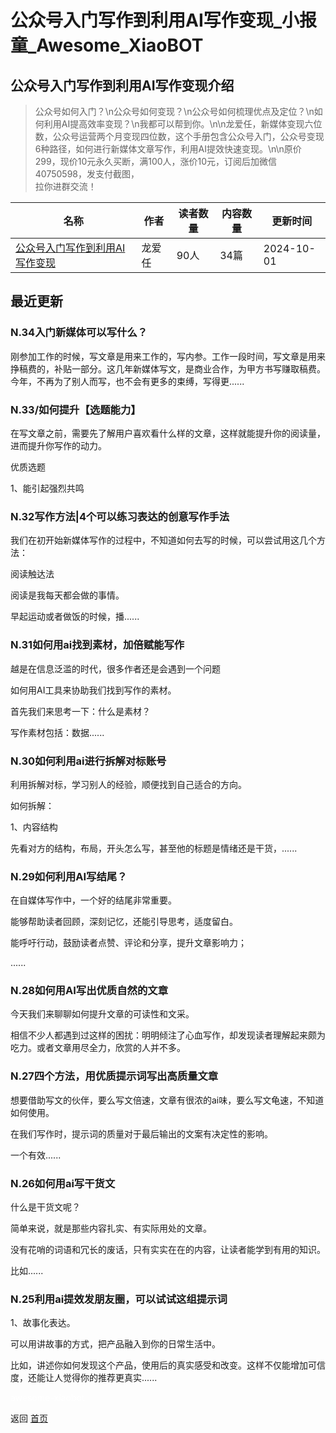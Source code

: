 # 公众号入门写作到利用AI写作变现_小报童_Awesome_XiaoBOT

## 公众号入门写作到利用AI写作变现介绍
> 公众号如何入门？\n公众号如何变现？\n公众号如何梳理优点及定位？\n如何利用AI提高效率变现？\n我都可以帮到你。\n\n龙爱任，新媒体变现六位数，公众号运营两个月变现四位数，这个手册包含公众号入门，公众号变现6种路径，如何进行新媒体文章写作，利用AI提效快速变现。\n\n原价299，现价10元永久买断，满100人，涨价10元，订阅后加微信40750598，发支付截图，  
拉你进群交流！  
  


|名称|作者|读者数量|内容数量|更新时间|
|---|---|---|---|---|
|[公众号入门写作到利用AI写作变现](https://xiaobot.net/p/Christlly?refer=0b133df9-27dc-423b-8101-639049001c13)|龙爱任|90人|34篇|2024-10-01|

## 最近更新
### N.34入门新媒体可以写什么？

刚参加工作的时候，写文章是用来工作的，写内参。工作一段时间，写文章是用来挣稿费的，补贴一部分。这几年新媒体写文，是商业合作，为甲方书写赚取稿费。今年，不再为了别人而写，也不会有更多的束缚，写得更......

### N.33/如何提升【选题能力】

在写文章之前，需要先了解用户喜欢看什么样的文章，这样就能提升你的阅读量，进而提升你写作的动力。

优质选题

1、能引起强烈共鸣

### N.32写作方法|4个可以练习表达的创意写作手法

我们在初开始新媒体写作的过程中，不知道如何去写的时候，可以尝试用这几个方法：

阅读触达法

阅读是我每天都会做的事情。

早起运动或者做饭的时候，播......

### N.31如何用ai找到素材，加倍赋能写作

越是在信息泛滥的时代，很多作者还是会遇到一个问题

如何用AI工具来协助我们找到写作的素材。

首先我们来思考一下：什么是素材？

写作素材包括：数据......

### N.30如何利用ai进行拆解对标账号

利用拆解对标，学习别人的经验，顺便找到自己适合的方向。

如何拆解：

1、内容结构

先看对方的结构，布局，开头怎么写，甚至他的标题是情绪还是干货，......

### N.29如何利用AI写结尾？

在自媒体写作中，一个好的结尾非常重要。

能够帮助读者回顾，深刻记忆，还能引导思考，适度留白。

能呼吁行动，鼓励读者点赞、评论和分享，提升文章影响力；

......

### N.28如何用AI写出优质自然的文章

今天我们来聊聊如何提升文章的可读性和文采。

相信不少人都遇到过这样的困扰：明明倾注了心血写作，却发现读者理解起来颇为吃力。或者文章用尽全力，欣赏的人并不多。

### N.27四个方法，用优质提示词写出高质量文章

想要借助写文的伙伴，要么写文倍速，文章有很浓的ai味，要么写文龟速，不知道如何使用。

在我们写作时，提示词的质量对于最后输出的文案有决定性的影响。

一个有效......

### N.26如何用ai写干货文

什么是干货文呢？

简单来说，就是那些内容扎实、有实际用处的文章。

没有花哨的词语和冗长的废话，只有实实在在的内容，让读者能学到有用的知识。

比如......

### N.25利用ai提效发朋友圈，可以试试这组提示词

1、故事化表达。

可以用讲故事的方式，把产品融入到你的日常生活中。

比如，讲述你如何发现这个产品，使用后的真实感受和改变。这样不仅能增加可信度，还能让人觉得你的推荐更真实......


<a href="https://github.com/Reno9527/awesome-xiaobot" style="color: white; text-decoration: none;">awesome-xiaobot</a>

返回 [首页](../README.md)
